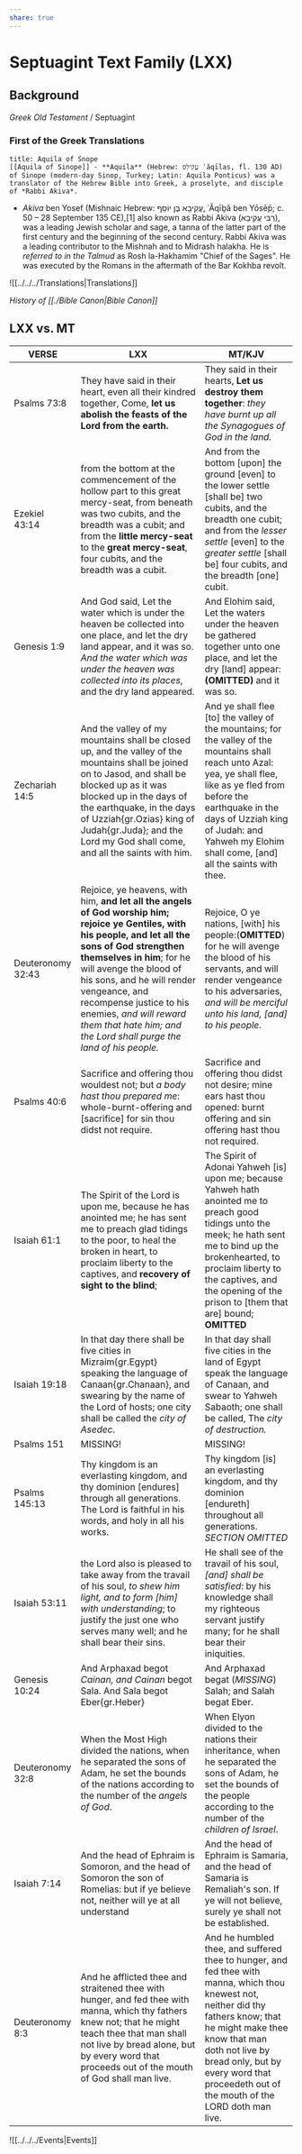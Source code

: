 ```yaml
---
share: true
---
```


# Septuagint Text Family (LXX)


## Background

*Greek Old Testament* / Septuagint

### First of the Greek Translations
```ad-note
title: Aquila of Snope
[[Aquila of Sinope]] - **Aquila** (Hebrew: עֲקִילַס ʿăqīlas, fl. 130 AD) of Sinope (modern-day Sinop, Turkey; Latin: Aquila Ponticus) was a translator of the Hebrew Bible into Greek, a proselyte, and disciple of *Rabbi Akiva*.
```

- *Akiva* ben Yosef (Mishnaic Hebrew: עֲקִיבָא בֶּן יוֹסֵף, ʿĂqīḇā ben Yōsēp̄; c. 50 – 28 September 135 CE),[1] also known as Rabbi Akiva (רַבִּי עֲקִיבָא), was a leading Jewish scholar and sage, a tanna of the latter part of the first century and the beginning of the second century. Rabbi Akiva was a leading contributor to the Mishnah and to Midrash halakha. He is *referred to in the Talmud* as Rosh la-Hakhamim "Chief of the Sages". He was executed by the Romans in the aftermath of the Bar Kokhba revolt.

![[../../../Translations|Translations]]


*History of [[./Bible Canon|Bible Canon]]*


## LXX vs. MT


| **VERSE**         | **LXX**                                                                                                                                                                                                                                                                                                                                                                             | **MT/KJV**                                                                                                                                                                                                                                                                        |
| ----------------- | ----------------------------------------------------------------------------------------------------------------------------------------------------------------------------------------------------------------------------------------------------------------------------------------------------------------------------------------------------------------------------------- | --------------------------------------------------------------------------------------------------------------------------------------------------------------------------------------------------------------------------------------------------------------------------------- |
| Psalms 73:8       |  They have said in their heart, even all their kindred together, Come, **let us abolish the feasts of the Lord from the earth.**       |  They said in their hearts, **Let us destroy them together**: *they have burnt up all the Synagogues of God in the land.*                       |
| Ezekiel 43:14     | from the bottom at the commencement of the hollow part to this great mercy-seat, from beneath was two cubits, and the breadth was a cubit; and from the **little mercy-seat** to the **great mercy-seat**, four cubits, and the breadth was a cubit. &nbsp;                                                                                                                         | And from the bottom [upon] the ground [even] to the lower settle [shall be] two cubits, and the breadth one cubit; and from the _lesser settle_ [even] to the _greater settle_ [shall be] four cubits, and the breadth [one] cubit.                                               |
| Genesis 1:9       | And God said, Let the water which is under the heaven be collected into one place, and let the dry land appear, and it was so. _And the water which was under the heaven was collected into its places_, and the dry land appeared.                                                                                                                                                 | And Elohim said, Let the waters under the heaven be gathered together unto one place, and let the dry [land] appear: **(OMITTED)** and it was so.                                                                                                                                 |
| Zechariah 14:5    | And the valley of my mountains shall be closed up, and the valley of the mountains shall be joined on to Jasod, and shall be blocked up as it was blocked up in the days of the earthquake, in the days of Uzziah{gr.Ozias} king of Judah{gr.Juda}; and the Lord my God shall come, and all the saints with him.                                                                    | And ye shall flee [to] the valley of the mountains; for the valley of the mountains shall reach unto Azal: yea, ye shall flee, like as ye fled from before the earthquake in the days of Uzziah king of Judah: and Yahweh my Elohim shall come, [and] all the saints with thee.   |
| Deuteronomy 32:43 | Rejoice, ye heavens, with him, **and let all the angels of God worship him; rejoice ye Gentiles, with his people, and let all the sons of God strengthen themselves in him**; for he will avenge the blood of his sons, and he will render vengeance, and recompense justice to his enemies, _and will reward them that hate him; and the Lord shall purge the land of his people._ | Rejoice, O ye nations, [with] his people:(**OMITTED**) for he will avenge the blood of his servants, and will render vengeance to his adversaries, _and will be merciful unto his land, [and] to his people._                                                                     |
| Psalms 40:6       | Sacrifice and offering thou wouldest not; but _a body hast thou prepared me_: whole-burnt-offering and [sacrifice] for sin thou didst not require.                                                                                                                                                                                                                                  | Sacrifice and offering thou didst not desire; mine ears hast thou opened: burnt offering and sin offering hast thou not required.                                                                                                                                                 |
| Isaiah 61:1       | The Spirit of the Lord is upon me, because he has anointed me; he has sent me to preach glad tidings to the poor, to heal the broken in heart, to proclaim liberty to the captives, and **recovery of sight to the blind**;                                                                                                                                                         | The Spirit of Adonai Yahweh [is] upon me; because Yahweh hath anointed me to preach good tidings unto the meek; he hath sent me to bind up the brokenhearted, to proclaim liberty to the captives, and the opening of the prison to [them that are] bound; **OMITTED**            |
| Isaiah 19:18      | In that day there shall be five cities in Mizraim{gr.Egypt} speaking the language of Canaan{gr.Chanaan}, and swearing by the name of the Lord of hosts; one city shall be called the _city of Asedec_.                                                                                                                                                                              | In that day shall five cities in the land of Egypt speak the language of Canaan, and swear to Yahweh Sabaoth; one shall be called, The _city of destruction._                                                                                                                     |
| Psalms 151        | MISSING!                                                                                                                                                                                                                                                                                                                                                                            | MISSING!                                                                                                                                                                                                                                                                          |
| Psalms 145:13     | Thy kingdom is an everlasting kingdom, and thy dominion [endures] through all generations. The Lord is faithful in his words, and holy in all his works.                                                                                                                                                                                                                            | Thy kingdom [is] an everlasting kingdom, and thy dominion [endureth] throughout all generations. _SECTION OMITTED_                                                                                                                                                                |
| Isaiah 53:11      | the Lord also is pleased to take away from the travail of his soul, _to shew him light, and to form [him] with understanding_; to justify the just one who serves many well; and he shall bear their sins.                                                                                                                                                                          | He shall see of the travail of his soul, _[and] shall be satisfied_: by his knowledge shall my righteous servant justify many; for he shall bear their iniquities.                                                                                                                |
| Genesis 10:24     | And Arphaxad begot _Cainan, and Cainan_ begot Sala. And Sala begot Eber{gr.Heber}                                                                                                                                                                                                                                                                                                   | And Arphaxad begat (_MISSING_) Salah; and Salah begat Eber.                                                                                                                                                                                                                       |
| Deuteronomy 32:8  | When the Most High divided the nations, when he separated the sons of Adam, he set the bounds of the nations according to the number of the _angels of God_.                                                                                                                                                                                                                        | When Elyon divided to the nations their inheritance, when he separated the sons of Adam, he set the bounds of the people according to the number of the _children of Israel_.                                                                                                     |
| Isaiah 7:14       | And the head of Ephraim is Somoron, and the head of Somoron the son of Romelias: but if ye believe not, neither will ye at all understand                                                                                                                                                                                                                                           | And the head of Ephraim is Samaria, and the head of Samaria is Remaliah's son. If ye will not believe, surely ye shall not be established.                                                                                                                                        |
| Deuteronomy 8:3   | And he afflicted thee and straitened thee with hunger, and fed thee with manna, which thy fathers knew not; that he might teach thee that man shall not live by bread alone, but by every word that proceeds out of the mouth of God shall man live.                                                                                                                                | And he humbled thee, and suffered thee to hunger, and fed thee with manna, which thou knewest not, neither did thy fathers know; that he might make thee know that man doth not live by bread only, but by every word that proceedeth out of the mouth of the LORD doth man live. |


![[../../../Events|Events]]

